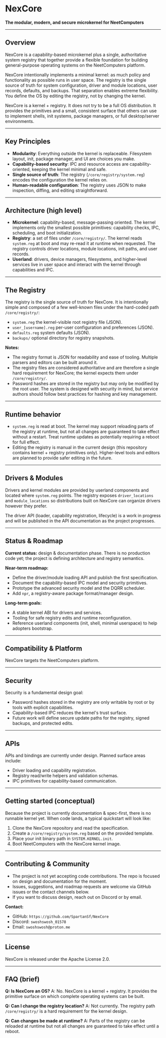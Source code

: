 # NexCore

**The modular, modern, and secure microkernel for NeetComputers**

---

## Overview

NexCore is a capability-based microkernel plus a single, authoritative system registry that together provide a flexible foundation for building general-purpose operating systems on the NeetComputers platform.

NexCore intentionally implements a minimal kernel: as much policy and functionality as possible runs in user space. The registry is the single source of truth for system configuration, driver and module locations, user records, defaults, and backups. That separation enables extreme flexibility. You define the OS by editing the registry, not by changing the kernel.

NexCore is a kernel + registry. It does not try to be a full OS distribution. It provides the primitives and a small, consistent surface that others can use to implement shells, init systems, package managers, or full desktop/server environments.

---

## Key Principles

* **Modularity**: Everything outside the kernel is replaceable. Filesystem layout, init, package manager, and UI are choices you make.
* **Capability-based security**: IPC and resource access are capability-oriented, keeping the kernel minimal and safe.
* **Single source of truth**: The registry (`/core/registry/system.reg`) encodes the configuration the kernel relies on.
* **Human-readable configuration**: The registry uses JSON to make inspection, diffing, and editing straightforward.

---

## Architecture (high level)

* **Microkernel**: capability-based, message-passing oriented. The kernel implements only the smallest possible primitives: capability checks, IPC, scheduling, and boot initialization.
* **Registry**: a set of files under `/core/registry/`. The kernel reads `system.reg` at boot and may re-read it at runtime when requested. The registry controls driver locations, module locations, init paths, and user records.
* **Userland**: drivers, device managers, filesystems, and higher-level services live in user space and interact with the kernel through capabilities and IPC.

---

## The Registry

The registry is the single source of truth for NexCore. It is intentionally simple and composed of a few well-known files under the hard-coded path `/core/registry/`:

* `system.reg` the kernel-visible root registry file (JSON).
* `user_[username].reg` per-user configuration and preferences (JSON).
* `defaults.reg` system defaults (JSON).
* `backups/` optional directory for registry snapshots.

**Notes:**

* The registry format is JSON for readability and ease of tooling. Multiple parsers and editors can be built around it.
* The registry files are considered authoritative and are therefore a single hard requirement for NexCore; the kernel expects them under `/core/registry/`.
* Password hashes are stored in the registry but may only be modified by the root user. The system is designed with security in mind, but service authors should follow best practices for hashing and key management.

---

## Runtime behavior

* `system.reg` is read at boot. The kernel may support reloading parts of the registry at runtime, but not all changes are guaranteed to take effect without a restart. Treat runtime updates as potentially requiring a reboot for full effect.
* Editing the registry is manual in the current design (this repository contains kernel + registry primitives only). Higher-level tools and editors are planned to provide safer editing in the future.

---

## Drivers & Modules

Drivers and kernel modules are provided by userland components and located where `system.reg` points. The registry exposes `driver_locations` and `module_locations` so distributions built on NexCore can organize drivers however they prefer.

The driver API (loader, capability registration, lifecycle) is a work in progress and will be published in the API documentation as the project progresses.

---

## Status & Roadmap

**Current status:** design & documentation phase. There is no production code yet; the project is defining architecture and registry semantics.

**Near-term roadmap:**

* Define the driver/module loading API and publish the first specification.
* Document the capability-based IPC model and security primitives.
* Prototype the advanced security model and the DQRR scheduler.
* Add `npr`, a registry-aware package format/manager design.

**Long-term goals:**

* A stable kernel ABI for drivers and services.
* Tooling for safe registry edits and runtime reconfiguration.
* Reference userland components (init, shell, minimal userspace) to help adopters bootstrap.

---

## Compatibility & Platform

NexCore targets the NeetComputers platform.

---

## Security

Security is a fundamental design goal:

* Password hashes stored in the registry are only writable by root or by tools with explicit capabilities.
* Capability-based IPC reduces the kernel's trust surface.
* Future work will define secure update paths for the registry, signed backups, and protected edits.

---

## APIs

APIs and bindings are currently under design. Planned surface areas include:

* Driver loading and capability registration.
* Registry read/write helpers and validation schemas.
* IPC primitives for capability-based communication.

---

## Getting started (conceptual)

Because the project is currently documentation & spec-first, there is no runnable kernel yet. When code lands, a typical quickstart will look like:

1. Clone the NexCore repository and read the specification.
2. Create a `/core/registry/system.reg` based on the provided template.
3. Place your init binary path in `SYSTEM.KERNEL.init`.
4. Boot NeetComputers with the NexCore kernel image.

---

## Contributing & Community

* The project is not yet accepting code contributions. The repo is focused on design and documentation for the moment.
* Issues, suggestions, and roadmap requests are welcome via GitHub issues or the contact channels below.
* If you want to discuss design, reach out on Discord or by email.

**Contact:**

* GitHub: `https://github.com/SpartanSf/NexCore`
* Discord: `swoshswosh_01578`
* Email: `swoshswosh@proton.me`

---

## License

NexCore is released under the Apache License 2.0.

---

## FAQ (brief)

**Q: Is NexCore an OS?**
A: No. NexCore is a kernel + registry. It provides the primitive surface on which complete operating systems can be built.

**Q: Can I change the registry location?**
A: Not currently. The registry path `/core/registry/` is a hard requirement for the kernel design.

**Q: Can changes be made at runtime?**
A: Parts of the registry can be reloaded at runtime but not all changes are guaranteed to take effect until a reboot.
